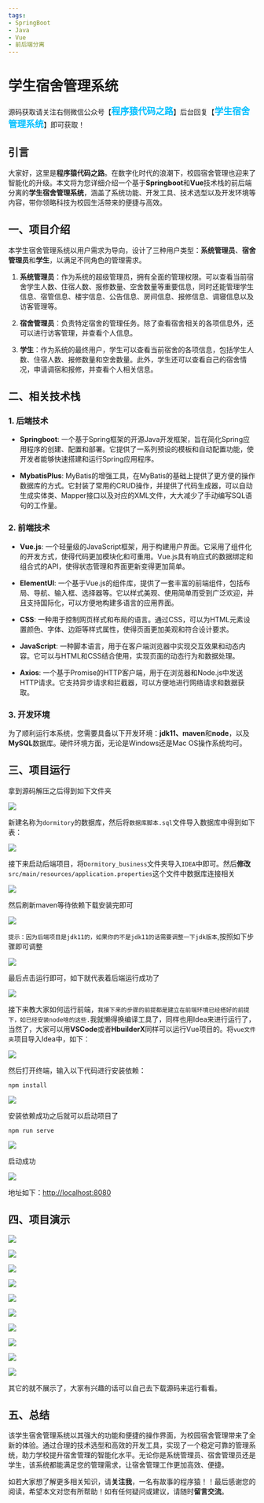 ```yaml
---
tags:
- SpringBoot
- Java
- Vue
- 前后端分离
---
```



# 学生宿舍管理系统

源码获取请关注右侧微信公众号【<span style="font-weight: bold;text-align:left;font-size: 18px;color:#00bfff">程序猿代码之路</span>】后台回复【<span style="font-weight: bold;text-align:left;font-size: 18px;color:#00bfff">学生宿舍管理系统</span>】即可获取！


## 引言

大家好，这里是**程序猿代码之路**。在数字化时代的浪潮下，校园宿舍管理也迎来了智能化的升级。本文将为您详细介绍一个基于**Springboot**和**Vue**技术栈的前后端分离的**学生宿舍管理系统**，涵盖了系统功能、开发工具、技术选型以及开发环境等内容，带你领略科技为校园生活带来的便捷与高效。

## 一、项目介绍
本学生宿舍管理系统以用户需求为导向，设计了三种用户类型：**系统管理员**、**宿舍管理员**和**学生**，以满足不同角色的管理需求。

1. **系统管理员**：作为系统的超级管理员，拥有全面的管理权限。可以查看当前宿舍学生人数、住宿人数、报修数量、空舍数量等重要信息，同时还能管理学生信息、宿管信息、楼宇信息、公告信息、房间信息、报修信息、调寝信息以及访客管理等。

2. **宿舍管理员**：负责特定宿舍的管理任务。除了查看宿舍相关的各项信息外，还可以进行访客管理，并查看个人信息。

3. **学生**：作为系统的最终用户，学生可以查看当前宿舍的各项信息，包括学生人数、住宿人数、报修数量和空舍数量。此外，学生还可以查看自己的宿舍情况，申请调宿和报修，并查看个人相关信息。

## 二、相关技术栈
### 1. 后端技术
+ **Springboot**: 一个基于Spring框架的开源Java开发框架，旨在简化Spring应用程序的创建、配置和部署。它提供了一系列预设的模板和自动配置功能，使开发者能够快速搭建和运行Spring应用程序。

+ **MybatisPlus**: MyBatis的增强工具，在MyBatis的基础上提供了更方便的操作数据库的方式。它封装了常用的CRUD操作，并提供了代码生成器，可以自动生成实体类、Mapper接口以及对应的XML文件，大大减少了手动编写SQL语句的工作量。

### 2. 前端技术
+ **Vue.js**: 一个轻量级的JavaScript框架，用于构建用户界面。它采用了组件化的开发方式，使得代码更加模块化和可重用。Vue.js具有响应式的数据绑定和组合式的API，使得状态管理和界面更新变得更加简单。

+ **ElementUI**: 一个基于Vue.js的组件库，提供了一套丰富的前端组件，包括布局、导航、输入框、选择器等。它以样式美观、使用简单而受到广泛欢迎，并且支持国际化，可以方便地构建多语言的应用界面。

+ **CSS**: 一种用于控制网页样式和布局的语言。通过CSS，可以为HTML元素设置颜色、字体、边距等样式属性，使得页面更加美观和符合设计要求。

+ **JavaScript**: 一种脚本语言，用于在客户端浏览器中实现交互效果和动态内容。它可以与HTML和CSS结合使用，实现页面的动态行为和数据处理。

+ **Axios**: 一个基于Promise的HTTP客户端，用于在浏览器和Node.js中发送HTTP请求。它支持异步请求和拦截器，可以方便地进行网络请求和数据获取。

### 3. 开发环境

为了顺利运行本系统，您需要具备以下开发环境：**jdk11、maven**和**node**，以及**MySQL**数据库。硬件环境方面，无论是Windows还是Mac OS操作系统均可。

## 三、项目运行

拿到源码解压之后得到如下文件夹

![](https://files.mdnice.com/user/64619/cc16fe86-729b-431e-ba8a-e75cf82d9be3.jpg)

新建名称为`dormitory`的数据库，然后将`数据库脚本.sql`文件导入数据库中得到如下表：

![](https://files.mdnice.com/user/64619/76f64b16-e004-4f3b-8687-3ab41f31cc26.png)

接下来启动后端项目，将`Dormitory_business`文件夹导入`IDEA`中即可。然后**修改**`src/main/resources/application.properties`这个文件中数据库连接相关

![](https://files.mdnice.com/user/64619/71d5dc8a-5ae8-4775-bf21-b78cf900f5a4.png)

然后刷新maven等待依赖下载安装完即可


![](https://files.mdnice.com/user/64619/cddf648a-af83-402c-8005-9f4676ab47b6.png)

`提示：因为后端项目是jdk11的，如果你的不是jdk11的话需要调整一下jdk版本`,按照如下步骤即可调整

![](https://files.mdnice.com/user/64619/9b65d15a-7135-43b5-90f0-b666553d2fd4.png)

最后点击运行即可，如下就代表着后端运行成功了

![](https://files.mdnice.com/user/64619/c2b72446-c8a8-49cb-9a79-3339b73b2dad.png)

接下来教大家如何运行前端，`我接下来的步骤的前提都是建立在前端环境已经搭好的前提下，如已经安装node啥的这些.`我就懒得换编译工具了，同样也用Idea来进行运行了，当然了，大家可以用**VSCode**或者**HbuilderX**同样可以运行Vue项目的。将`vue文件夹`项目导入Idea中，如下：

![](https://files.mdnice.com/user/64619/6a05ddb6-41c0-4165-b463-7d7e942e9a6e.png)

然后打开终端，输入以下代码进行安装依赖：

```
npm install
```

![](https://files.mdnice.com/user/64619/5d256c86-dd26-43b1-acef-25490c2bd17e.png)

安装依赖成功之后就可以启动项目了
```
npm run serve
```


![](https://files.mdnice.com/user/64619/37b30579-43dc-49ed-8956-81d5fc8cab76.png)

启动成功

![](https://files.mdnice.com/user/64619/26c04b7c-d95d-45a7-a24b-a83bd553ff98.png)

地址如下：[http://localhost:8080](http://localhost:8080)

## 四、项目演示


![](https://files.mdnice.com/user/64619/859d116f-b545-4a9b-8a4c-2e124d5a31a7.png)


![](https://files.mdnice.com/user/64619/4a14285c-eba4-4a82-9e56-53bcc65fa102.png)


![](https://files.mdnice.com/user/64619/9f44be4a-2537-487b-b52b-15350c4b2474.png)


![](https://files.mdnice.com/user/64619/5ac432a6-f046-4529-a7ed-ff543024243d.png)


![](https://files.mdnice.com/user/64619/a6367cac-19d8-457a-9f4a-006124930f71.png)


![](https://files.mdnice.com/user/64619/56980947-aa53-4c08-8692-8da00c64aadd.png)


![](https://files.mdnice.com/user/64619/bba008fc-8b05-40ba-b69f-005f88e4b488.png)



![](https://files.mdnice.com/user/64619/01d6b343-023d-4378-b130-29ff53b8d821.png)


![](https://files.mdnice.com/user/64619/75c1fea5-bbc2-4bff-940b-99b05e196e2f.png)


![](https://files.mdnice.com/user/64619/e539c849-fdea-4e1f-ba36-8e4d3c5c7c30.png)

其它的就不展示了，大家有兴趣的话可以自己去下载源码来运行看看。

## 五、总结

该学生宿舍管理系统以其强大的功能和便捷的操作界面，为校园宿舍管理带来了全新的体验。通过合理的技术选型和高效的开发工具，实现了一个稳定可靠的管理系统，助力学校提升宿舍管理的智能化水平。无论你是系统管理员、宿舍管理员还是学生，该系统都能满足您的管理需求，让宿舍管理工作更加高效、便捷。

如若大家想了解更多相关知识，请**关注我**，一名有故事的程序猿！！最后感谢您的阅读，希望本文对您有所帮助！如有任何疑问或建议，请随时**留言交流**。






